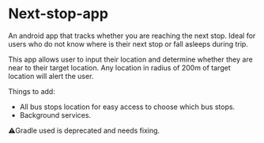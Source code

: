 # Next-stop-app
An android app that tracks whether you are reaching the next stop. Ideal for users who do not know where is their next stop or fall asleeps during trip.

This app allows user to input their location and determine whether they are near to their target location. Any location in radius of 200m of target location will alert the user.

Things to add:
* All bus stops location for easy access to choose which bus stops.
* Background services.

⚠️Gradle used is deprecated and needs fixing.
